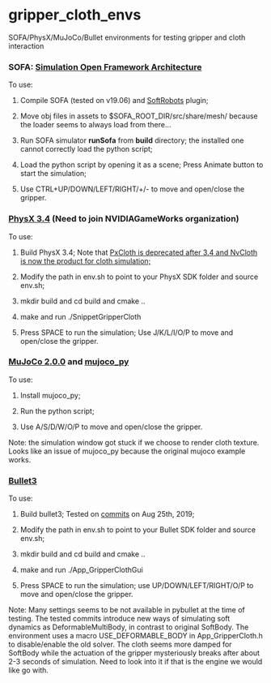# gripper_cloth_envs
SOFA/PhysX/MuJoCo/Bullet environments for testing gripper and cloth interaction



### SOFA: [Simulation Open Framework Architecture](https://github.com/sofa-framework/sofa)

To use:

1. Compile SOFA (tested on v19.06) and [SoftRobots](https://project.inria.fr/softrobot/) plugin;

2. Move obj files in assets to $SOFA_ROOT_DIR/src/share/mesh/ because the loader seems to always load from there...

3. Run SOFA simulator **runSofa** from **build** directory; the installed one cannot correctly load the python script;

4. Load the python script by opening it as a scene; Press Animate button to start the simulation;

5. Use CTRL+UP/DOWN/LEFT/RIGHT/+/- to move and open/close the gripper.



### [PhysX 3.4](https://github.com/NVIDIAGameWorks/PhysX-3.4) (Need to join NVIDIAGameWorks organization)

To use:

1. Build PhysX 3.4; Note that [PxCloth is deprecated after 3.4 and NvCloth is now the product for cloth simulation;](https://developer.nvidia.com/clothing)

2. Modify the path in env.sh to point to your PhysX SDK folder and source env.sh;

3. mkdir build and cd build and cmake ..

4. make and run ./SnippetGripperCloth

5. Press SPACE to run the simulation; Use J/K/L/I/O/P to move and open/close the gripper.


### [MuJoCo 2.0.0](http://www.mujoco.org/index.html) and [mujoco_py](https://github.com/openai/mujoco-py)

To use:

1. Install mujoco_py;

2. Run the python script;

3. Use A/S/D/W/O/P to move and open/close the gripper.

Note: the simulation window got stuck if we choose to render cloth texture. Looks like an issue of mujoco_py because the original mujoco example works.


### [Bullet3](https://github.com/bulletphysics/bullet3) 

To use:

1. Build bullet3; Tested on [commits](https://github.com/bulletphysics/bullet3/commit/25cc1fa386447771e3a19c1470578a995eb06f9e) on Aug 25th, 2019;

2. Modify the path in env.sh to point to your Bullet SDK folder and source env.sh;

3. mkdir build and cd build and cmake ..

4. make and run ./App_GripperClothGui

5. Press SPACE to run the simulation; use UP/DOWN/LEFT/RIGHT/O/P to move and open/close the gripper.

Note: Many settings seems to be not available in pybullet at the time of testing. The tested commits introduce new ways of simulating soft dynamics as DeformableMultiBody,
in contrast to original SoftBody. The environment uses a macro USE_DEFORMABLE_BODY in App_GripperCloth.h to disable/enable the old solver.
The cloth seems more damped for SoftBody while the actuation of the gripper mysteriously breaks after about 2-3 seconds of simulation. Need to look into it
if that is the engine we would like go with.






